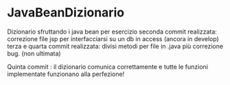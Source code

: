 # JavaBeanDizionario
Dizionario sfruttando i java bean per esercizio
seconda commit realizzata: correzione file jsp per interfacciarsi su un db in access (ancora in develop)
terza e quarta commit realizzata: divisi metodi per file in .java più correzione bug. (non ultimata)


Quinta commit : il dizionario comunica correttamente e tutte le funzioni implementate funzionano alla perfezione!
